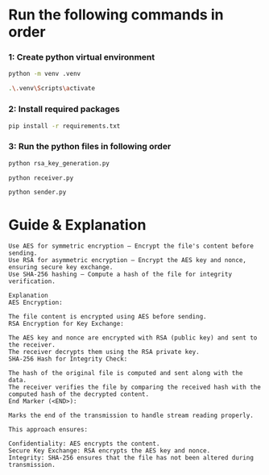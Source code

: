 # Run the following commands in order

### 1: Create python virtual environment

```bash
python -m venv .venv
```

```bash
.\.venv\Scripts\activate
```

### 2: Install required packages

```bash
pip install -r requirements.txt
```

### 3: Run the python files in following order

```bash
python rsa_key_generation.py
```

```bash
python receiver.py
```

```bash
python sender.py
```

# Guide & Explanation

    Use AES for symmetric encryption – Encrypt the file's content before sending.
    Use RSA for asymmetric encryption – Encrypt the AES key and nonce, ensuring secure key exchange.
    Use SHA-256 hashing – Compute a hash of the file for integrity verification.

    Explanation
    AES Encryption:

    The file content is encrypted using AES before sending.
    RSA Encryption for Key Exchange:

    The AES key and nonce are encrypted with RSA (public key) and sent to the receiver.
    The receiver decrypts them using the RSA private key.
    SHA-256 Hash for Integrity Check:

    The hash of the original file is computed and sent along with the data.
    The receiver verifies the file by comparing the received hash with the computed hash of the decrypted content.
    End Marker (<END>):

    Marks the end of the transmission to handle stream reading properly.

    This approach ensures:

    Confidentiality: AES encrypts the content.
    Secure Key Exchange: RSA encrypts the AES key and nonce.
    Integrity: SHA-256 ensures that the file has not been altered during transmission.
